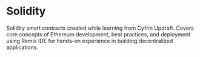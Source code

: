 # Solidity
Solidity smart contracts created while learning from Cyfrin Updraft. Covers core concepts of Ethereum development, best practices, and deployment using Remix IDE for hands-on experience in building decentralized applications.
